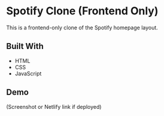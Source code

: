 # Spotify Clone (Frontend Only)

This is a frontend-only clone of the Spotify homepage layout.

## Built With
- HTML
- CSS
- JavaScript

## Demo
(Screenshot or Netlify link if deployed)

